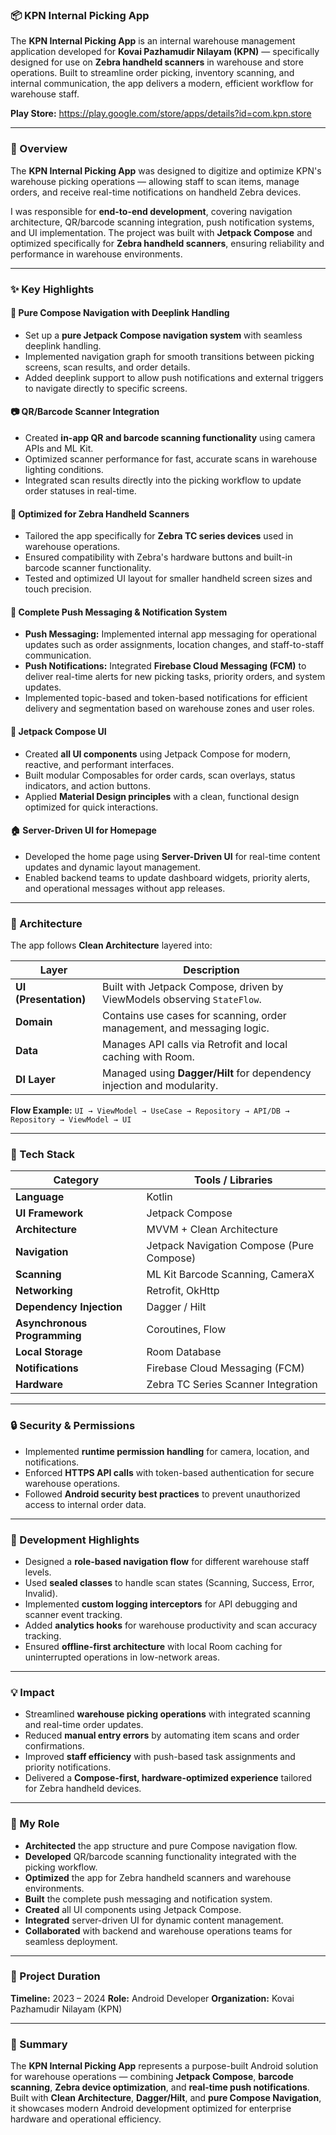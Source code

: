 ### 📦 KPN Internal Picking App

The **KPN Internal Picking App** is an internal warehouse management application developed for **Kovai Pazhamudir Nilayam (KPN)** — specifically designed for use on **Zebra handheld scanners** in warehouse and store operations.
Built to streamline order picking, inventory scanning, and internal communication, the app delivers a modern, efficient workflow for warehouse staff.

**Play Store:** https://play.google.com/store/apps/details?id=com.kpn.store

---

### 🚀 Overview

The **KPN Internal Picking App** was designed to digitize and optimize KPN's warehouse picking operations — allowing staff to scan items, manage orders, and receive real-time notifications on handheld Zebra devices.

I was responsible for **end-to-end development**, covering navigation architecture, QR/barcode scanning integration, push notification systems, and UI implementation. The project was built with **Jetpack Compose** and optimized specifically for **Zebra handheld scanners**, ensuring reliability and performance in warehouse environments.

---

### ✨ Key Highlights

#### 🔀 Pure Compose Navigation with Deeplink Handling
- Set up a **pure Jetpack Compose navigation system** with seamless deeplink handling.
- Implemented navigation graph for smooth transitions between picking screens, scan results, and order details.
- Added deeplink support to allow push notifications and external triggers to navigate directly to specific screens.

#### 📷 QR/Barcode Scanner Integration
- Created **in-app QR and barcode scanning functionality** using camera APIs and ML Kit.
- Optimized scanner performance for fast, accurate scans in warehouse lighting conditions.
- Integrated scan results directly into the picking workflow to update order statuses in real-time.

#### 📱 Optimized for Zebra Handheld Scanners
- Tailored the app specifically for **Zebra TC series devices** used in warehouse operations.
- Ensured compatibility with Zebra's hardware buttons and built-in barcode scanner functionality.
- Tested and optimized UI layout for smaller handheld screen sizes and touch precision.

#### 🔔 Complete Push Messaging & Notification System
- **Push Messaging:** Implemented internal app messaging for operational updates such as order assignments, location changes, and staff-to-staff communication.
- **Push Notifications:** Integrated **Firebase Cloud Messaging (FCM)** to deliver real-time alerts for new picking tasks, priority orders, and system updates.
- Implemented topic-based and token-based notifications for efficient delivery and segmentation based on warehouse zones and user roles.

#### 🧱 Jetpack Compose UI
- Created **all UI components** using Jetpack Compose for modern, reactive, and performant interfaces.
- Built modular Composables for order cards, scan overlays, status indicators, and action buttons.
- Applied **Material Design principles** with a clean, functional design optimized for quick interactions.

#### 🏠 Server-Driven UI for Homepage
- Developed the home page using **Server-Driven UI** for real-time content updates and dynamic layout management.
- Enabled backend teams to update dashboard widgets, priority alerts, and operational messages without app releases.

---

### 🧠 Architecture

The app follows **Clean Architecture** layered into:

| Layer | Description |
|-------|--------------|
| **UI (Presentation)** | Built with Jetpack Compose, driven by ViewModels observing `StateFlow`. |
| **Domain** | Contains use cases for scanning, order management, and messaging logic. |
| **Data** | Manages API calls via Retrofit and local caching with Room. |
| **DI Layer** | Managed using **Dagger/Hilt** for dependency injection and modularity. |

**Flow Example:**
`UI → ViewModel → UseCase → Repository → API/DB → Repository → ViewModel → UI`

---

### 🧩 Tech Stack

| Category | Tools / Libraries |
|-----------|------------------|
| **Language** | Kotlin |
| **UI Framework** | Jetpack Compose |
| **Architecture** | MVVM + Clean Architecture |
| **Navigation** | Jetpack Navigation Compose (Pure Compose) |
| **Scanning** | ML Kit Barcode Scanning, CameraX |
| **Networking** | Retrofit, OkHttp |
| **Dependency Injection** | Dagger / Hilt |
| **Asynchronous Programming** | Coroutines, Flow |
| **Local Storage** | Room Database |
| **Notifications** | Firebase Cloud Messaging (FCM) |
| **Hardware** | Zebra TC Series Scanner Integration |

---

### 🔒 Security & Permissions

- Implemented **runtime permission handling** for camera, location, and notifications.
- Enforced **HTTPS API calls** with token-based authentication for secure warehouse operations.
- Followed **Android security best practices** to prevent unauthorized access to internal order data.

---

### 🧰 Development Highlights

- Designed a **role-based navigation flow** for different warehouse staff levels.
- Used **sealed classes** to handle scan states (Scanning, Success, Error, Invalid).
- Implemented **custom logging interceptors** for API debugging and scanner event tracking.
- Added **analytics hooks** for warehouse productivity and scan accuracy tracking.
- Ensured **offline-first architecture** with local Room caching for uninterrupted operations in low-network areas.

---

### 💡 Impact

- Streamlined **warehouse picking operations** with integrated scanning and real-time order updates.
- Reduced **manual entry errors** by automating item scans and order confirmations.
- Improved **staff efficiency** with push-based task assignments and priority notifications.
- Delivered a **Compose-first, hardware-optimized experience** tailored for Zebra handheld devices.

---

### 🧩 My Role

- **Architected** the app structure and pure Compose navigation flow.
- **Developed** QR/barcode scanning functionality integrated with the picking workflow.
- **Optimized** the app for Zebra handheld scanners and warehouse environments.
- **Built** the complete push messaging and notification system.
- **Created** all UI components using Jetpack Compose.
- **Integrated** server-driven UI for dynamic content management.
- **Collaborated** with backend and warehouse operations teams for seamless deployment.

---

### 📅 Project Duration
**Timeline:** 2023 – 2024
**Role:** Android Developer
**Organization:** Kovai Pazhamudir Nilayam (KPN)

---

### 🏁 Summary

The **KPN Internal Picking App** represents a purpose-built Android solution for warehouse operations — combining **Jetpack Compose**, **barcode scanning**, **Zebra device optimization**, and **real-time push notifications**.
Built with **Clean Architecture**, **Dagger/Hilt**, and **pure Compose Navigation**, it showcases modern Android development optimized for enterprise hardware and operational efficiency.
